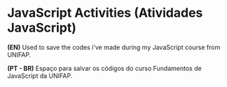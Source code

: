 # JavaScript Activities (Atividades JavaScript)
__(EN)__
Used to save the codes i've made during my JavaScript course from UNIFAP.

__(PT - BR)__
Espaço para salvar os códigos do curso Fundamentos de JavaScript da UNIFAP.
